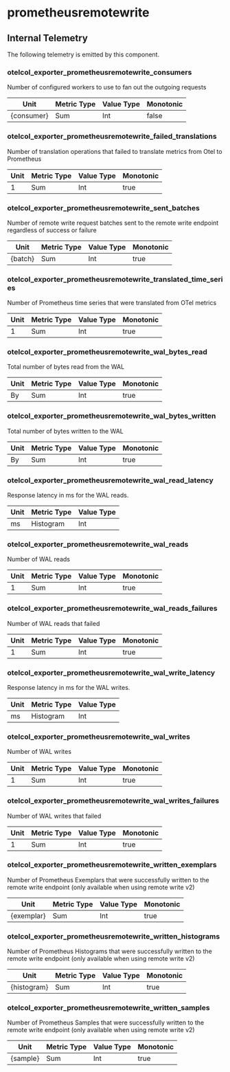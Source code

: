 [comment]: <> (Code generated by mdatagen. DO NOT EDIT.)

# prometheusremotewrite

## Internal Telemetry

The following telemetry is emitted by this component.

### otelcol_exporter_prometheusremotewrite_consumers

Number of configured workers to use to fan out the outgoing requests

| Unit | Metric Type | Value Type | Monotonic |
| ---- | ----------- | ---------- | --------- |
| {consumer} | Sum | Int | false |

### otelcol_exporter_prometheusremotewrite_failed_translations

Number of translation operations that failed to translate metrics from Otel to Prometheus

| Unit | Metric Type | Value Type | Monotonic |
| ---- | ----------- | ---------- | --------- |
| 1 | Sum | Int | true |

### otelcol_exporter_prometheusremotewrite_sent_batches

Number of remote write request batches sent to the remote write endpoint regardless of success or failure

| Unit | Metric Type | Value Type | Monotonic |
| ---- | ----------- | ---------- | --------- |
| {batch} | Sum | Int | true |

### otelcol_exporter_prometheusremotewrite_translated_time_series

Number of Prometheus time series that were translated from OTel metrics

| Unit | Metric Type | Value Type | Monotonic |
| ---- | ----------- | ---------- | --------- |
| 1 | Sum | Int | true |

### otelcol_exporter_prometheusremotewrite_wal_bytes_read

Total number of bytes read from the WAL

| Unit | Metric Type | Value Type | Monotonic |
| ---- | ----------- | ---------- | --------- |
| By | Sum | Int | true |

### otelcol_exporter_prometheusremotewrite_wal_bytes_written

Total number of bytes written to the WAL

| Unit | Metric Type | Value Type | Monotonic |
| ---- | ----------- | ---------- | --------- |
| By | Sum | Int | true |

### otelcol_exporter_prometheusremotewrite_wal_read_latency

Response latency in ms for the WAL reads.

| Unit | Metric Type | Value Type |
| ---- | ----------- | ---------- |
| ms | Histogram | Int |

### otelcol_exporter_prometheusremotewrite_wal_reads

Number of WAL reads

| Unit | Metric Type | Value Type | Monotonic |
| ---- | ----------- | ---------- | --------- |
| 1 | Sum | Int | true |

### otelcol_exporter_prometheusremotewrite_wal_reads_failures

Number of WAL reads that failed

| Unit | Metric Type | Value Type | Monotonic |
| ---- | ----------- | ---------- | --------- |
| 1 | Sum | Int | true |

### otelcol_exporter_prometheusremotewrite_wal_write_latency

Response latency in ms for the WAL writes.

| Unit | Metric Type | Value Type |
| ---- | ----------- | ---------- |
| ms | Histogram | Int |

### otelcol_exporter_prometheusremotewrite_wal_writes

Number of WAL writes

| Unit | Metric Type | Value Type | Monotonic |
| ---- | ----------- | ---------- | --------- |
| 1 | Sum | Int | true |

### otelcol_exporter_prometheusremotewrite_wal_writes_failures

Number of WAL writes that failed

| Unit | Metric Type | Value Type | Monotonic |
| ---- | ----------- | ---------- | --------- |
| 1 | Sum | Int | true |

### otelcol_exporter_prometheusremotewrite_written_exemplars

Number of Prometheus Exemplars that were successfully written to the remote write endpoint (only available when using remote write v2)

| Unit | Metric Type | Value Type | Monotonic |
| ---- | ----------- | ---------- | --------- |
| {exemplar} | Sum | Int | true |

### otelcol_exporter_prometheusremotewrite_written_histograms

Number of Prometheus Histograms that were successfully written to the remote write endpoint (only available when using remote write v2)

| Unit | Metric Type | Value Type | Monotonic |
| ---- | ----------- | ---------- | --------- |
| {histogram} | Sum | Int | true |

### otelcol_exporter_prometheusremotewrite_written_samples

Number of Prometheus Samples that were successfully written to the remote write endpoint (only available when using remote write v2)

| Unit | Metric Type | Value Type | Monotonic |
| ---- | ----------- | ---------- | --------- |
| {sample} | Sum | Int | true |
